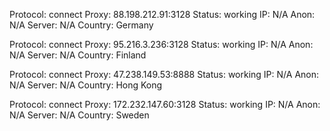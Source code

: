 Protocol: connect
Proxy: 88.198.212.91:3128
Status: working
IP: N/A
Anon: N/A
Server: N/A
Country: Germany

Protocol: connect
Proxy: 95.216.3.236:3128
Status: working
IP: N/A
Anon: N/A
Server: N/A
Country: Finland

Protocol: connect
Proxy: 47.238.149.53:8888
Status: working
IP: N/A
Anon: N/A
Server: N/A
Country: Hong Kong

Protocol: connect
Proxy: 172.232.147.60:3128
Status: working
IP: N/A
Anon: N/A
Server: N/A
Country: Sweden

